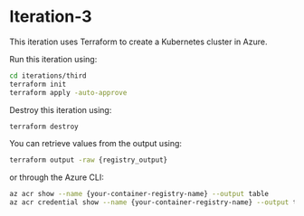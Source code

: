# Iteration-3

This iteration uses Terraform to create a Kubernetes cluster in Azure.

Run this iteration using:

```bash
cd iterations/third
terraform init
terraform apply -auto-approve
```

Destroy this iteration using:
```bash
terraform destroy
```

You can retrieve values from the output using:
```bash
terraform output -raw {registry_output}
```

or through the Azure CLI:
```bash
az acr show --name {your-container-registry-name} --output table
az acr credential show --name {your-container-registry-name} --output table
```